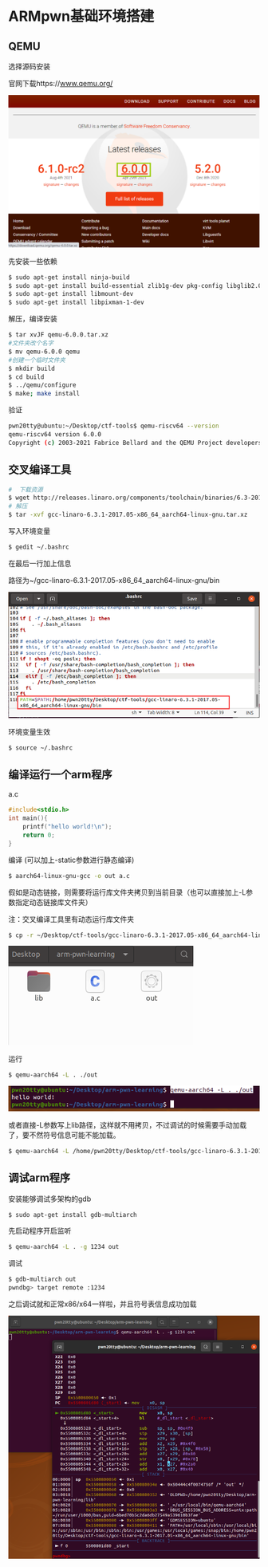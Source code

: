 # ARMpwn基础环境搭建

## QEMU

选择源码安装

官网下载https://www.qemu.org/

![](1.png)

先安装一些依赖

```bash
$ sudo apt-get install ninja-build
$ sudo apt-get install build-essential zlib1g-dev pkg-config libglib2.0-dev 
$ sudo apt-get install libmount-dev 
$ sudo apt-get install libpixman-1-dev
```

解压，编译安装

```bash
$ tar xvJF qemu-6.0.0.tar.xz
#文件夹改个名字
$ mv qemu-6.0.0 qemu
#创建一个临时文件夹
$ mkdir build
$ cd build
$ ../qemu/configure
$ make; make install
```

验证

```bash
pwn20tty@ubuntu:~/Desktop/ctf-tools$ qemu-riscv64 --version
qemu-riscv64 version 6.0.0
Copyright (c) 2003-2021 Fabrice Bellard and the QEMU Project developers
```



## 交叉编译工具

```bash
#  下载资源
$ wget http://releases.linaro.org/components/toolchain/binaries/6.3-2017.05/aarch64-linux-gnu/gcc-linaro-6.3.1-2017.05-x86_64_aarch64-linux-gnu.tar.xz
# 解压
$ tar -xvf gcc-linaro-6.3.1-2017.05-x86_64_aarch64-linux-gnu.tar.xz
```

写入环境变量

```bash
$ gedit ~/.bashrc
```

在最后一行加上信息

路径为~/gcc-linaro-6.3.1-2017.05-x86_64_aarch64-linux-gnu/bin

![](2.png)

环境变量生效

```bash
$ source ~/.bashrc
```



## 编译运行一个arm程序

a.c

```c
#include<stdio.h>
int main(){
	printf("hello world!\n");
	return 0;
}
```

编译 (可以加上-static参数进行静态编译)

```bash
$ aarch64-linux-gnu-gcc -o out a.c
```

假如是动态链接，则需要将运行库文件夹拷贝到当前目录（也可以直接加上-L参数指定动态链接库文件夹）

注：交叉编译工具里有动态运行库文件夹

```bash
$ cp -r ~/Desktop/ctf-tools/gcc-linaro-6.3.1-2017.05-x86_64_aarch64-linux-gnu/aarch64-linux-gnu/libc/lib ./
```

![](3.png)



运行

```bash
$ qemu-aarch64 -L . ./out
```

![](4.png)

或者直接-L参数写上lib路径，这样就不用拷贝，不过调试的时候需要手动加载了，要不然符号信息可能不能加载。

```bash
$ qemu-aarch64 -L /home/pwn20tty/Desktop/ctf-tools/gcc-linaro-6.3.1-2017.05-x86_64_aarch64-linux-gnu/aarch64-linux-gnu/libc ./out
```



## 调试arm程序

安装能够调试多架构的gdb

```bash
$ sudo apt-get install gdb-multiarch
```

先启动程序开启监听

```bash
$ qemu-aarch64 -L . -g 1234 out
```

调试

```bash
$ gdb-multiarch out
pwndbg> target remote :1234
```

之后调试就和正常x86/x64一样啦，并且符号表信息成功加载

![](5.png)

